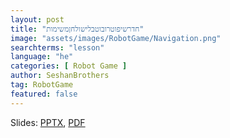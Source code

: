 ```yaml
---
layout: post
title: "חדרשיפוטרובוטבלישולחןמשימות"
image: "assets/images/RobotGame/Navigation.png"
searchterms: "lesson"
language: "he"
categories: [ Robot Game ]
author: SeshanBrothers
tag: RobotGame
featured: false
---
```




Slides: <a href="/he/RobotGame/files/RobotDesignJudging.pptx">PPTX</a>, <a href="/he/RobotGame/files/RobotDesignJudging.pdf">PDF </a>
